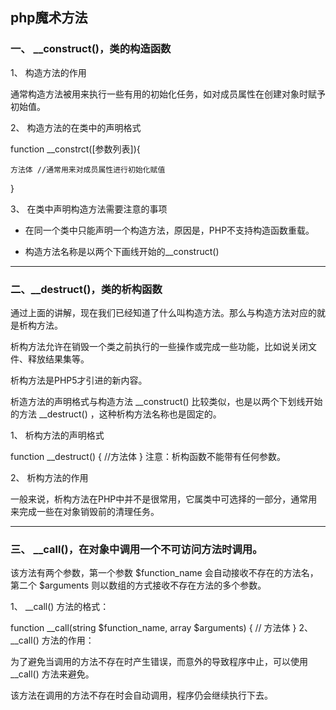 ## php魔术方法
### 一、 __construct()，类的构造函数

1、 构造方法的作用

通常构造方法被用来执行一些有用的初始化任务，如对成员属性在创建对象时赋予初始值。

2、 构造方法的在类中的声明格式

function __constrct([参数列表]){

    方法体 //通常用来对成员属性进行初始化赋值
}

3、 在类中声明构造方法需要注意的事项

- 在同一个类中只能声明一个构造方法，原因是，PHP不支持构造函数重载。

- 构造方法名称是以两个下画线开始的__construct()

---

### 二、__destruct()，类的析构函数

通过上面的讲解，现在我们已经知道了什么叫构造方法。那么与构造方法对应的就是析构方法。

析构方法允许在销毁一个类之前执行的一些操作或完成一些功能，比如说关闭文件、释放结果集等。

析构方法是PHP5才引进的新内容。

析造方法的声明格式与构造方法 __construct() 比较类似，也是以两个下划线开始的方法 __destruct() ，这种析构方法名称也是固定的。

1、 析构方法的声明格式

function __destruct()
{
 //方法体
}
注意：析构函数不能带有任何参数。

2、 析构方法的作用

一般来说，析构方法在PHP中并不是很常用，它属类中可选择的一部分，通常用来完成一些在对象销毁前的清理任务。

---

### 三、 __call()，在对象中调用一个不可访问方法时调用。

该方法有两个参数，第一个参数 $function_name 会自动接收不存在的方法名，第二个 $arguments 则以数组的方式接收不存在方法的多个参数。

1、 __call() 方法的格式：

function __call(string $function_name, array $arguments)
{
    // 方法体
}
2、 __call() 方法的作用：

为了避免当调用的方法不存在时产生错误，而意外的导致程序中止，可以使用 __call() 方法来避免。

该方法在调用的方法不存在时会自动调用，程序仍会继续执行下去。

